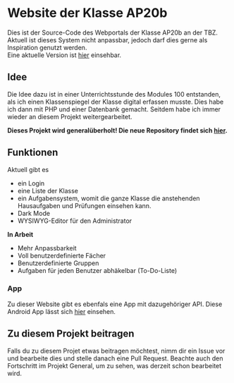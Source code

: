 # Website der Klasse AP20b

Dies ist der Source-Code des Webportals der Klasse AP20b an der TBZ.<br>
Aktuell ist dieses System nicht anpassbar, jedoch darf dies gerne als Inspiration genutzt werden.<br>
Eine aktuelle Version ist [hier](https://ap20b.lezurex.com/) einsehbar.

## Idee
Die Idee dazu ist in einer Unterrichtsstunde des Modules 100 entstanden, als ich einen Klassenspiegel der Klasse 
digital erfassen musste. Dies habe ich dann mit PHP und einer Datenbank gemacht. Seitdem habe ich immer wieder an 
diesem Projekt weitergearbeitet.

**Dieses Projekt wird generalüberholt! Die neue Repository findet sich [hier](https://github.com/Lezurex/openclass).**

## Funktionen
Aktuell gibt es
- ein Login
- eine Liste der Klasse
- ein Aufgabensystem, womit die ganze Klasse die anstehenden Hausaufgaben und Prüfungen einsehen kann.
- Dark Mode
- WYSIWYG-Editor für den Administrator

**In Arbeit**
- Mehr Anpassbarkeit
- Voll benutzerdefinierte Fächer
- Benutzerdefinierte Gruppen
- Aufgaben für jeden Benutzer abhäkelbar (To-Do-Liste)

### App
Zu dieser Website gibt es ebenfals eine App mit dazugehöriger API. Diese Android App lässt sich [hier](https://github.com/Lezurex/Klassenportal-Android) einsehen.

## Zu diesem Projekt beitragen
Falls du zu diesem Projet etwas beitragen möchtest, nimm dir ein Issue vor und bearbeite dies und stelle danach eine Pull Request.
Beachte auch den Fortschritt im Projekt General, um zu sehen, was derzeit schon bearbeitet wird.
